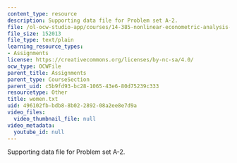 ```yaml
---
content_type: resource
description: Supporting data file for Problem set A-2.
file: /ol-ocw-studio-app/courses/14-385-nonlinear-econometric-analysis-fall-2007/496102fbbdb88b02289208a2ee8e7d9a_women.txt
file_size: 152013
file_type: text/plain
learning_resource_types:
- Assignments
license: https://creativecommons.org/licenses/by-nc-sa/4.0/
ocw_type: OCWFile
parent_title: Assignments
parent_type: CourseSection
parent_uid: c5b9fd93-bc28-1065-43e6-80d75239c333
resourcetype: Other
title: women.txt
uid: 496102fb-bdb8-8b02-2892-08a2ee8e7d9a
video_files:
  video_thumbnail_file: null
video_metadata:
  youtube_id: null
---
```

Supporting data file for Problem set A-2.